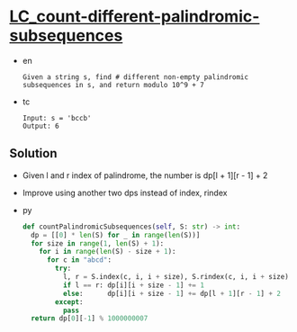 # [LC_count-different-palindromic-subsequences](https://leetcode.com/problems/count-different-palindromic-subsequences)

* en

  ```en
  Given a string s, find # different non-empty palindromic subsequences in s, and return modulo 10^9 + 7
  ```

* tc

  ```tc
  Input: s = 'bccb'
  Output: 6
  ```

## Solution

* Given l and r index of palindrome, the number is dp[l + 1][r - 1] + 2
* Improve using another two dps instead of index, rindex

* py

  ```py
  def countPalindromicSubsequences(self, S: str) -> int:
    dp = [[0] * len(S) for _ in range(len(S))]
    for size in range(1, len(S) + 1):
      for i in range(len(S) - size + 1):
        for c in "abcd":
          try:
            l, r = S.index(c, i, i + size), S.rindex(c, i, i + size)
            if l == r: dp[i][i + size - 1] += 1
            else:      dp[i][i + size - 1] += dp[l + 1][r - 1] + 2
          except:
            pass
    return dp[0][-1] % 1000000007
  ```
